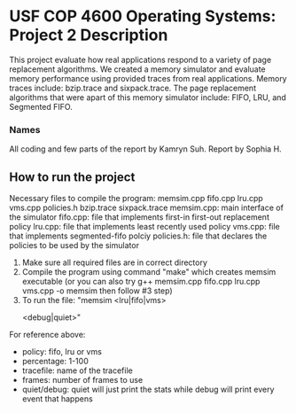# USF COP 4600 Operating Systems: Project 2 Description

This project evaluate how real applications respond to a variety of page replacement algorithms. We created a memory simulator and evaluate memory performance using provided traces from real applications. Memory traces include: bzip.trace and sixpack.trace. The page replacement algorithms that were apart of this memory simulator include: FIFO, LRU, and Segmented FIFO.

### Names
All coding and few parts of the report by Kamryn Suh.
Report by Sophia H.

## How to run the project
Necessary files to compile the program: memsim.cpp fifo.cpp lru.cpp vms.cpp policies.h bzip.trace sixpack.trace
memsim.cpp: main interface of the simulator
fifo.cpp: file that implements first-in first-out replacement policy 
lru.cpp: file that implements least recently used policy 
vms.cpp: file that implements segmented-fifo polciy 
policies.h: file that declares the policies to be used by the simulator

1. Make sure all required files are in correct directory
2. Compile the program using command "make" which creates memsim executable (or you can also try g++ memsim.cpp fifo.cpp lru.cpp vms.cpp -o memsim then follow #3 step)
3. To run the file: "memsim <tracefile> <frames> <lru|fifo|vms> <p> <debug|quiet>"

For reference above:
- policy: fifo, lru or vms 
- percentage: 1-100 
- tracefile: name of the tracefile 
- frames: number of frames to use 
- quiet/debug: quiet will just print the stats while debug will print every event that happens 
 
